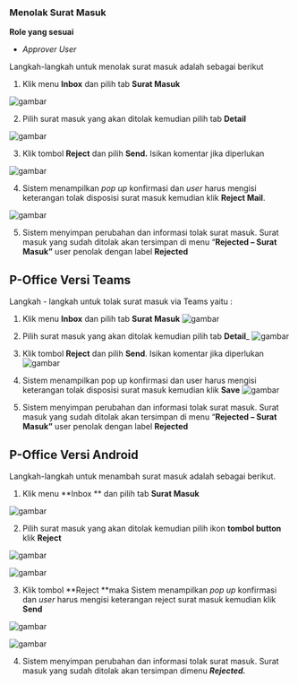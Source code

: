 ### **Menolak Surat Masuk**

**Role yang sesuai**

- *Approver User*

Langkah-langkah untuk menolak surat masuk adalah sebagai berikut

1.    Klik menu **Inbox** dan pilih tab **Surat Masuk**

![gambar](SuratMasuk/SM_Web/SM13.png)

2.    Pilih surat masuk yang akan ditolak kemudian pilih tab **Detail**

![gambar](SuratMasuk/SM_Web/SM14.png)

3.    Klik tombol **Reject** dan pilih **Send.** Isikan komentar jika diperlukan

![gambar](SuratMasuk/SM_Web/SM15.png)

4.    Sistem menampilkan _pop up_ konfirmasi dan _user_ harus mengisi keterangan tolak disposisi surat masuk kemudian klik **Reject Mail**.

![gambar](SuratMasuk/SM_Web/SM16.png)

5.    Sistem menyimpan perubahan dan informasi tolak surat masuk. Surat masuk yang sudah ditolak akan tersimpan di menu “**Rejected – Surat Masuk”** user penolak dengan label **Rejected**


## **P-Office Versi Teams**

Langkah - langkah untuk tolak surat masuk via Teams yaitu :

1.    Klik menu **Inbox** dan pilih tab **Surat Masuk**
![gambar](SuratMasuk/SM_Teams/SM16.png)

2.    Pilih surat masuk yang akan ditolak kemudian pilih tab **Detail**_
![gambar](SuratMasuk/SM_Teams/SM17.png)

3.    Klik tombol **Reject** dan pilih **Send**. Isikan komentar jika diperlukan
![gambar](SuratMasuk/SM_Teams/SM18.png)


4.    Sistem menampilkan pop up konfirmasi dan user harus mengisi keterangan tolak disposisi surat masuk kemudian klik **Save**
![gambar](SuratMasuk/SM_Teams/SM19.png)

5.    Sistem menyimpan perubahan dan informasi tolak surat masuk. Surat masuk yang sudah ditolak akan tersimpan di menu “**Rejected – Surat Masuk”** user penolak dengan label **Rejected**

## **P-Office Versi Android**

Langkah-langkah untuk menambah surat masuk adalah sebagai berikut.

1. Klik menu **Inbox ** dan pilih tab **Surat Masuk**
   

![gambar](SuratMasuk/SM_Android/TolakSM\A01.jpg)

 2. Pilih surat masuk yang akan ditolak kemudian pilih ikon **tombol button** klik **Reject**
   
![gambar](SuratMasuk/SM_Android/TolakSM\A02.jpg)

![gambar](SuratMasuk/SM_Android/TolakSM\A03.jpg)

 3. Klik tombol **Reject **maka Sistem menampilkan _pop up_ konfirmasi dan _user_ harus mengisi keterangan reject surat masuk kemudian klik **Send**
   
![gambar](SuratMasuk/SM_Android/TolakSM\A04.jpg)

![gambar](SuratMasuk/SM_Android/TolakSM\A05.jpg)

 4. Sistem menyimpan perubahan dan informasi tolak surat masuk. Surat masuk yang sudah ditolak akan tersimpan dimenu **_Rejected._**

